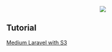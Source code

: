 <p align="center"><img src="https://laravel.com/assets/img/components/logo-laravel.svg"></p>

</p>

## Tutorial

[Medium Laravel with S3](https://laravel.com/docs)
